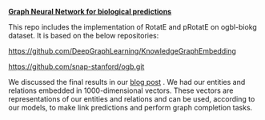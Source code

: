 
**[Graph Neural Network for biological predictions](https://github.com/Zahra-Bakhtiari/Graph_Neural_Network_for_biological_predictions/blob/master/CS224W_Stanford_Final_Project.ipynb)** 

This repo includes the implementation of RotatE and pRotatE on ogbl-biokg dataset. It is based on the below repositories:

https://github.com/DeepGraphLearning/KnowledgeGraphEmbedding

https://github.com/snap-stanford/ogb.git

We discussed the final results in our [blog post](https://medium.com/@seshwan2/de5acf0553ac) . We had our entities and relations embedded in 1000-dimensional vectors. These vectors are representations of our entities and relations and can be used, according to our models, to make link predictions and perform graph completion tasks.


